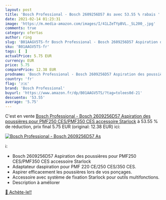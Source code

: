 ```yaml
---
layout: post
title: 'Bosch Professional - Bosch 2609256D57 As avec 53.55 % rabais '
date: 2021-02-14 01:23:31
image: 'https://m.media-amazon.com/images/I/41LZeTYpBVL._SL200_.jpg'
comments: true
category: ofertas
author: ring
slug: 'B01AAGV5TS-fr Bosch Professional - Bosch 2609256D57 Aspiration des...'
sku: 'B01AAGV5TS-fr'
tags: [  ]
actualPrice: 5.75 EUR
currency: EUR
price: 5.75
comparePrice: 12.38 EUR
prodname: 'Bosch Professional - Bosch 2609256D57 Aspiration des poussières pour PMF250 CES/PMF350 CES accessoire Starlock'
country: 'fr'
flag: '🇫🇷'
brand: 'Bosch Professional'
buyurl: 'https://www.amazon.fr/dp/B01AAGV5TS/?tag=tolees0d-21'
descuento: '53.55'
average: '5.75'
---
```


C'est en vente [Bosch Professional - Bosch 2609256D57 Aspiration des poussières pour PMF250 CES/PMF350 CES accessoire Starlock](https://www.amazon.fr/dp/B01AAGV5TS/?tag=tolees0d-21)  à  53.55 % de réduction, prix final  5.75 EUR (original: 12.38 EUR) ici:

[![Bosch Professional - Bosch 2609256D57 As](https://m.media-amazon.com/images/I/41LZeTYpBVL._SL200_.jpg)](https://www.amazon.fr/dp/B01AAGV5TS/?tag=tolees0d-21)

ℹ️:

- Bosch 2609256D57 Aspiration des poussières pour PMF250 CES/PMF350 CES accessoire Starlock
- Adaptateur daspiration pour PMF 220 CE/250 CES/350 CES.
- Aspirer efficacement les poussières lors de vos ponçages.
- Accessoire avec système de fixation Starlock pour outils multifonctions.
- Description à améliorer

[🛒 Achète-le!!](https://www.amazon.fr/dp/B01AAGV5TS/?tag=tolees0d-21)
